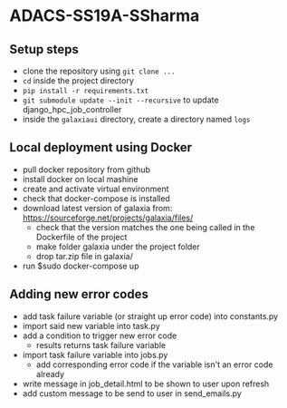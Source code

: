 # ADACS-SS19A-SSharma

## Setup steps
* clone the repository using `git clone ...`
* `cd` inside the project directory
* `pip install -r requirements.txt`
* `git submodule update --init --recursive` to update django_hpc_job_controller
* inside the `galaxiaui` directory, create a directory named `logs`

## Local deployment using Docker
* pull docker repository from github
* install docker on local mashine
* create and activate virtual environment
* check that docker-compose is installed
* download latest version of galaxia from: https://sourceforge.net/projects/galaxia/files/
    * check that the version matches the one being called in the Dockerfile of the project
    * make folder galaxia under the project folder
    * drop tar.zip file in galaxia/
* run $sudo docker-compose up

## Adding new error codes
* add task failure variable (or straight up error code) into constants.py
* import said new variable into task.py
* add a condition to trigger new error code
    * results returns task failure variable
* import task failure variable into jobs.py
    * add corresponding error code if the variable isn't an error code already
* write message in job_detail.html to be shown to user upon refresh
* add custom message to be send to user in send_emails.py
